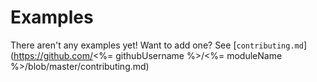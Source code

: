 # Examples

There aren't any examples yet! Want to add one? See [`contributing.md`](https://github.com/<%= githubUsername %>/<%= moduleName %>/blob/master/contributing.md)
